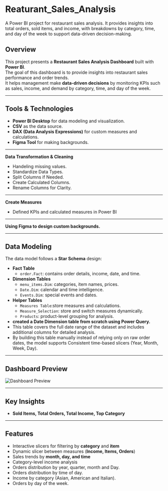 # Reaturant_Sales_Analysis
A Power BI project for restaurant sales analysis. It provides insights into total orders, sold items, and income, with breakdowns by category, time, and day of the week to support data-driven decision-making.


## Overview
This project presents a **Restaurant Sales Analysis Dashboard** built with **Power BI**.  
The goal of this dashboard is to provide insights into restaurant sales performance and order trends.  
It helps management make **data-driven decisions** by monitoring KPIs such as sales, income, and demand by category, time, and day of the week.

---

## Tools & Technologies
- **Power BI Desktop** for data modeling and visualization.  
- **CSV** as the data source.  
- **DAX (Data Analysis Expressions)** for custom measures and calculations.
- **Figma Tool** for making backgrounds.  

---

**Data Transformation & Cleaning**
   - Handeling missing values.
   - Standardize Data Types.
   - Split Columns if Needed.
   - Create Calculated Columns.
   - Rename Columns for Clarity.

---

**Create Measures**
   - Defined KPIs and calculated measures in Power BI

---

**Using Figma to design custom backgrounds.**

---

## Data Modeling
The data model follows a **Star Schema** design:  
- **Fact Table**  
  - `order.Fact`: contains order details, income, date, and time.  
- **Dimension Tables**  
  - `menu_items.Dim`: categories, item names, prices.  
  - `Date.Dim`: calendar and time intelligence.  
  - `Events.Dim`: special events and dates.  
- **Helper Tables**  
  - `Measures Table`:store measures and calculations.
  - `Measure_Selection`: store and switch measures dynamically.  
  - `Products`: product-level grouping for analysis.  
- **created a Date Dimension table from scratch using Power Query.**
 - This table covers the full date range of the dataset and includes additional columns for detailed analysis.
 - By building this table manually instead of relying only on raw order dates, the model supports Consistent time-based slicers (Year, Month, Week, Day).

---

## Dashboard Preview
![Dashboard Preview](Dashboard_Details_Page.PNG)

---

## Key Insights
- **Sold Items, Total Orders, Total Income, Top Category**
  
---

## Features
- Interactive slicers for filtering by **category** and **item**  
- Dynamic slicer between measures (**Income, Items, Orders**)  
- Sales trends by **month, day, and time**  
- Category-level income analysis  
- Orders distribution by year, quarter, month and Day.
- Orders distribution by time of day.  
- Income by category (Asian, American and Italian).  
- Orders by day of the week. 
